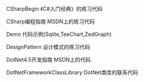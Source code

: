 CSharpBegin                 《C#入门经典》的练习代码

CSharp编程指南               MSDN上的练习代码

Demo                         代码示例(Sqlite,TeeChart,ZedGraph)

DesignPattern                设计模式的练习代码

DotNet4.5开发指南            MSDN上的代码

DotNetFrameworkClassLibrary  DotNet类库的联系代码
